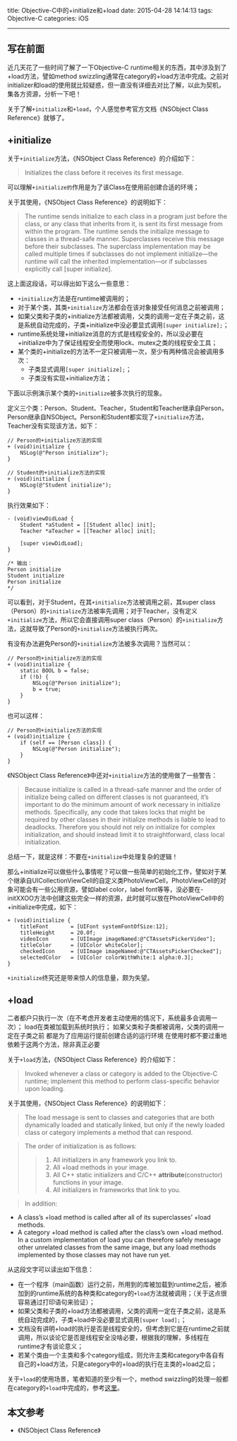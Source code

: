 title: Objective-C中的+initialize和+load
date: 2015-04-28 14:14:13
tags: Objective-C
categories: iOS

---

## 写在前面

近几天花了一些时间了解了一下Objective-C runtime相关的东西，其中涉及到了+load方法，譬如method  swizzling通常在category的+load方法中完成。之前对initializer和load的使用就比较疑惑，但一直没有详细去对比了解，以此为契机，集各方资源，分析一下吧！

关于了解`+initialize`和`+load`，个人感觉参考官方文档《NSObject Class Reference》就够了。

## +initialize

关于`+initialize`方法，《NSObject Class Reference》的介绍如下：
>Initializes the class before it receives its first message.

可以理解`+initialize的`作用是为了该Class在使用前创建合适的环境；

关于其使用，《NSObject Class Reference》的说明如下：
>The runtime sends initialize to each class in a program just before the class, or any class that inherits from it, is sent its first message from within the program. The runtime sends the initialize message to classes in a thread-safe manner. Superclasses receive this message before their subclasses. The superclass implementation may be called multiple times if subclasses do not implement initialize—the runtime will call the inherited implementation—or if subclasses explicitly call [super initialize].

这上面这段话，可以得出如下这么一些意思：

* `+initialize`方法是在runtime被调用的；
* 对于某个类，其类`+initialize`方法都会在该对象接受任何消息之前被调用；
* 如果父类和子类的+initialize方法都被调用，父类的调用一定在子类之前，这是系统自动完成的，子类+initialize中没必要显式调用`[super initialize];`；
* runtime系统处理+initialize消息的方式是线程安全的，所以没必要在+initialize中为了保证线程安全而使用lock、mutex之类的线程安全工具；
* 某个类的+initialize的方法不一定只被调用一次，至少有两种情况会被调用多次：
    * 子类显式调用`[super initialize];`；
    * 子类没有实现+initialize方法；

下面以示例演示某个类的`+initialize`被多次执行的现象。

定义三个类：Person、Student、Teacher，Student和Teacher继承自Person，Person继承自NSObject。Person和Student都实现了`+initialize`方法，Teacher没有实现该方法，如下：

```objc
// Person的+initialize方法的实现
+ (void)initialize {
    NSLog(@"Person initialize");
}
    
// Student的+initialize方法的实现
+ (void)initialize {
    NSLog(@"Student initialize");
}
```

执行效果如下：

```objc
- (void)viewDidLoad {
    Student *aStudent = [[Student alloc] init];
    Teacher *aTeacher = [[Teacher alloc] init];
    
    [super viewDidLoad];
}
    
/* 输出：
Person initialize
Student initialize
Person initialize
*/
```

可以看到，对于Student，在其`+initialize`方法被调用之前，其super class（Person）的`+initialize`方法被率先调用；对于Teacher，没有定义`+initialize`方法，所以它会直接调用super class（Person）的`+initialize`方法，这就导致了Person的`+initialize`方法被执行两次。

有没有办法避免Person的`+initialize`方法被多次调用？当然可以：

```objc
// Person的+initialize方法的实现
+ (void)initialize {
    static BOOL b = false;
    if (!b) {
        NSLog(@"Person initialize");
        b = true;
    }
}
```

也可以这样：

```objc
// Person的+initialize方法的实现
+ (void)initialize {
    if (self == [Person class]) {
        NSLog(@"Person initialize");
    }
}
```

《NSObject Class Reference》中还对`+initialize`方法的使用做了一些警告：
>Because initialize is called in a thread-safe manner and the order of initialize being called on different classes is not guaranteed, it’s important to do the minimum amount of work necessary in initialize methods. Specifically, any code that takes locks that might be required by other classes in their initialize methods is liable to lead to deadlocks. Therefore you should not rely on initialize for complex initialization, and should instead limit it to straightforward, class local initialization.

总结一下，就是这样：不要在`+initialize`中处理复杂的逻辑！

那么+initialize可以做些什么事情呢？可以做一些简单的初始化工作，譬如对于某个继承自UICollectionViewCell的自定义类PhotoViewCell，PhotoViewCell的对象可能会有一些公用资源，譬如label color，label font等等，没必要在-initXXOO方法中创建这些完全一样的资源，此时就可以放在PhotoViewCell中的+initialize中完成，如下：

```objc
+ (void)initialize {
    titleFont       = [UIFont systemFontOfSize:12];
    titleHeight     = 20.0f;
    videoIcon       = [UIImage imageNamed:@"CTAssetsPickerVideo"];
    titleColor      = [UIColor whiteColor];
    checkedIcon     = [UIImage imageNamed:@"CTAssetsPickerChecked"];
    selectedColor   = [UIColor colorWithWhite:1 alpha:0.3];
}
```

`+initialize`终究还是带来惊人的信息量，颇为失望。

## +load

二者都户只执行一次（在不考虑开发者主动使用的情况下，系统最多会调用一次）；
load在类被加载到系统时执行；
如果父类和子类都被调用，父类的调用一定在子类之前
都是为了应用运行提前创建合适的运行环境
在使用时都不要过重地依赖于这两个方法，除非真正必要

关于`+load`方法，《NSObject Class Reference》的介绍如下：
>Invoked whenever a class or category is added to the Objective-C runtime; implement this method to perform class-specific behavior upon loading.

关于其使用，《NSObject Class Reference》的说明如下：

>The load message is sent to classes and categories that are both dynamically loaded and statically linked, but only if the newly loaded class or category implements a method that can respond.

>The order of initialization is as follows:
>>1. All initializers in any framework you link to.
>>2. All +load methods in your image.
>>3. All C++ static initializers and C/C++ __attribute__(constructor) functions in your image.
>>4. All initializers in frameworks that link to you.

>In addition:
* A class’s +load method is called after all of its superclasses’ +load methods.
* A category +load method is called after the class’s own +load method.
In a custom implementation of load you can therefore safely message other unrelated classes from the same image, but any load methods implemented by those classes may not have run yet.

从这段文字可以读出如下信息：

* 在一个程序（main函数）运行之前，所用到的库被加载到runtime之后，被添加到的runtime系统的各种类和category的`+load`方法就被调用；（关于这点很容易通过打印语句来验证）；
* 如果父类和子类的+load方法都被调用，父类的调用一定在子类之前，这是系统自动完成的，子类+load中没必要显式调用`[super load];`；
* 文档没有讲明+load的执行是否是线程安全的，但考虑到它是在runtime之前就调用，所以谈论它是否是线程安全没啥必要，根据我的理解，多线程在runtime才有谈论意义；
* 若某个类由一个主类和多个category组成，则允许主类和category中各自有自己的+load方法，只是category中的+load的执行在主类的+load之后；

关于`+load`的使用场景，笔者知道的至少有一个，method swizzling的处理一般都在category的`+load`中完成的，参考[这里](/2015/04/27/unstanding-the-Objective-C-Runtime-part4/)。

## 本文参考

* 《NSObject Class Reference》